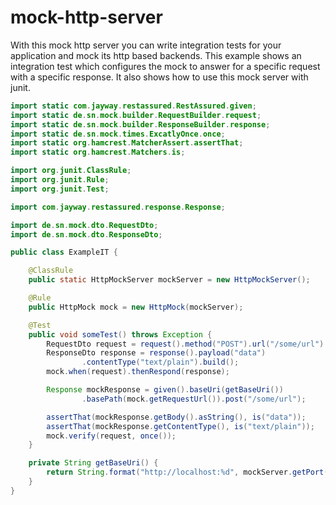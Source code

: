 mock-http-server
================

With this mock http server you can write integration tests for your application and mock its http based backends.
This example shows an integration test which configures the mock to answer for a specific request with a specific response. 
It also shows how to use this mock server with junit.

```java
import static com.jayway.restassured.RestAssured.given;
import static de.sn.mock.builder.RequestBuilder.request;
import static de.sn.mock.builder.ResponseBuilder.response;
import static de.sn.mock.times.ExcatlyOnce.once;
import static org.hamcrest.MatcherAssert.assertThat;
import static org.hamcrest.Matchers.is;

import org.junit.ClassRule;
import org.junit.Rule;
import org.junit.Test;

import com.jayway.restassured.response.Response;

import de.sn.mock.dto.RequestDto;
import de.sn.mock.dto.ResponseDto;

public class ExampleIT {

	@ClassRule
	public static HttpMockServer mockServer = new HttpMockServer();

	@Rule
	public HttpMock mock = new HttpMock(mockServer);

	@Test
	public void someTest() throws Exception {
		RequestDto request = request().method("POST").url("/some/url").build();
		ResponseDto response = response().payload("data")
				.contentType("text/plain").build();
		mock.when(request).thenRespond(response);

		Response mockResponse = given().baseUri(getBaseUri())
				.basePath(mock.getRequestUrl()).post("/some/url");

		assertThat(mockResponse.getBody().asString(), is("data"));
		assertThat(mockResponse.getContentType(), is("text/plain"));
		mock.verify(request, once());
	}

	private String getBaseUri() {
		return String.format("http://localhost:%d", mockServer.getPort());
	}
}

```
